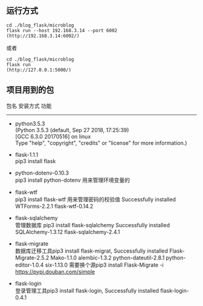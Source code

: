 ## 运行方式
```
cd ./blog_flask/microblog
flask run --host 192.168.3.14 --port 6002
(http://192.168.3.14:6002/)
```
或者
```
cd ./blog_flask/microblog
flask run
(http://127.0.0.1:5000/)
```
## 项目用到的包
包名 安装方式 功能<br>
***
* python3.5.3  
(Python 3.5.3 (default, Sep 27 2018,   17:25:39)  
[GCC 6.3.0 20170516] on linux  
Type "help", "copyright", "credits" or   "license" for more information.) 

* flask-1.1.1<br>pip3 install flask

* python-dotenv-0.10.3<br>pip3 install python-dotenv 用来管理环境变量的

* flask-wtf<br>pip3 install flask-wtf 用来管理密码的校验值 Successfully installed WTForms-2.2.1 flask-wtf-0.14.2

* flask-sqlalchemy<br>管理数据库 pip3 install flask-sqlalchemy
Successfully installed SQLAlchemy-1.3.12 flask-sqlalchemy-2.4.1

* flask-migrate<br>数据库迁移工具pip3 install flask-migrat, Successfully installed Flask-Migrate-2.5.2 Mako-1.1.0 alembic-1.3.2 python-dateutil-2.8.1 python-editor-1.0.4 six-1.13.0
需要换个源pip3 install Flask-Migrate -i https://pypi.douban.com/simple

* flask-login<br>登录管理工具pip3 install flask-login, Successfully installed flask-login-0.4.1
